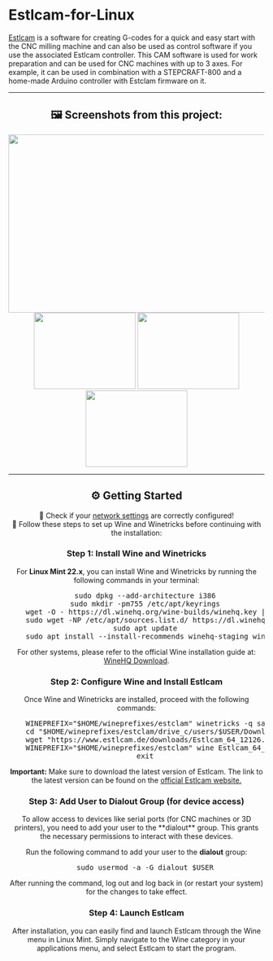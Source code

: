 # Estlcam-for-Linux

<a href="https://www.estlcam.de/">Estlcam</a> is a software for creating G-codes for a quick and easy start with the CNC milling machine and can also be used as control software if you use the associated Estlcam controller. This CAM software is used for work preparation and can be used for CNC machines with up to 3 axes. For example, it can be used in combination with a STEPCRAFT-800 and a home-made Arduino controller with Estclam firmware on it.

---

<div id="estclam-project-screenshots" align="center">
<h2>🖼 Screenshots from this project:</h2>
<img src="https://user-images.githubusercontent.com/79079633/224741741-68e78f5f-8d74-46a7-9c51-b8725448d0d5.png" width="700px" height="350px">
</br>
<img src="https://user-images.githubusercontent.com/79079633/224741750-651bb355-ddae-47eb-bc6c-d96fb39201e5.png" width="200px" height="150px">
<img src="https://user-images.githubusercontent.com/79079633/224741762-ff191dda-a6d2-4ba6-a3ce-02a1e5301527.png" width="200px" height="150px">
<img src="https://user-images.githubusercontent.com/79079633/224741727-65e5ef04-d94d-4a88-bbbf-30991ab7c2cf.png" width="200px" height="150px">
</div>

---

<div id="fusion360-installation" align="center">
  <h2>⚙️ Getting Started</h2>
  🔹 Check if your <a href="https://github.com/cryinkfly/Autodesk-Fusion-360-for-Linux/tree/main/files/extras/network/etc">network settings</a> are correctly configured!<br>
  🔹 Follow these steps to set up Wine and Winetricks before continuing with the installation:

  <h3>Step 1: Install Wine and Winetricks</h3>
  For <strong>Linux Mint 22.x</strong>, you can install Wine and Winetricks by running the following commands in your terminal:
  <pre>
    sudo dpkg --add-architecture i386
    sudo mkdir -pm755 /etc/apt/keyrings
    wget -O - https://dl.winehq.org/wine-builds/winehq.key | sudo gpg --dearmor -o /etc/apt/keyrings/winehq-archive.key -
    sudo wget -NP /etc/apt/sources.list.d/ https://dl.winehq.org/wine-builds/ubuntu/dists/noble/winehq-noble.sources
    sudo apt update
    sudo apt install --install-recommends winehq-staging winetricks</pre>
  
  For other systems, please refer to the official Wine installation guide at: <a href="https://wiki.winehq.org/Download">WineHQ Download</a>.

  <h3>Step 2: Configure Wine and Install Estlcam</h3>
  Once Wine and Winetricks are installed, proceed with the following commands:

  <pre>
    WINEPREFIX="$HOME/wineprefixes/estclam" winetricks -q sandbox
    cd "$HOME/wineprefixes/estclam/drive_c/users/$USER/Downloads"
    wget "https://www.estlcam.de/downloads/Estlcam_64_12126.exe"
    WINEPREFIX="$HOME/wineprefixes/estclam" wine Estlcam_64_12126.exe
    exit</pre>
  
  <p><strong>Important:</strong> Make sure to download the latest version of Estlcam. The link to the latest version can be found on the <a href="https://www.estlcam.de">official Estlcam website.</a></p>

  <h3>Step 3: Add User to Dialout Group (for device access)</h3>
  To allow access to devices like serial ports (for CNC machines or 3D printers), you need to add your user to the **dialout** group. This grants the necessary permissions to interact with these devices.

  Run the following command to add your user to the **dialout** group:
  <pre>
    sudo usermod -a -G dialout $USER</pre>

  <p>After running the command, log out and log back in (or restart your system) for the changes to take effect.</p>

  <h3>Step 4: Launch Estlcam</h3>
  After installation, you can easily find and launch Estlcam through the Wine menu in Linux Mint. Simply navigate to the Wine category in your applications menu, and select Estlcam to start the program.
</div>



